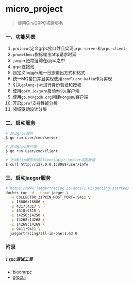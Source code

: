 # micro_project

> 使用Gin/GRPC搭建服务

### 一、功能列表

1. `protocol`定义grpc接口并且实现`grpc-server`和`grpc-client`
2. `prometheus`指标输出http请求时延
3. `jaeger`链路追踪在grpc之中
4. `grpc`连接池
5. 自定义logger统一日志输出方式和格式
6. 统一MQ接口并且实现使用`confluent-kafka`作为实现
7. 引入`golang-jwt`进行身份验证和授权
8. 使用`gorm.io/gorm`启动`MySQL`客户端
9. 使用`go.mongodb.org`创建`MongoDB`客户端
10. 开启`pprof`支持性能分析
11. 领域驱动设计分层


### 二、启动服务

```bash
# 启动grpc服务
$ go run user/cmd/server

# 启动grpc客户端
$ go run user/cmd/client

# 访问Http服务验证client从grpc-server读取数据
$ curl http://127.0.0.1:8989/user/info
```


### 三、启动jaeger服务

```bash
# https://www.jaegertracing.io/docs/1.63/getting-started/
docker run -d --name jaeger \
  -e COLLECTOR_ZIPKIN_HOST_PORT=:9411 \
  -p 16686:16686 \
  -p 4317:4317 \
  -p 4318:4318 \
  -p 14250:14250 \
  -p 14268:14268 \
  -p 14269:14269 \
  -p 9411:9411 \
  jaegertracing/all-in-one:1.63.0
```


### 附录

##### 1.rpc调试工具

- [bloomrpc](https://github.com/bloomrpc/bloomrpc)
- [grpcui](https://github.com/fullstorydev/grpcui)